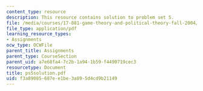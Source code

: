 ```yaml
---
content_type: resource
description: This resource contains solution to problem set 5.
file: /media/courses/17-881-game-theory-and-political-theory-fall-2004/f3a89085687ee1be3a895d4cd9b21149_ps5solution.pdf
file_type: application/pdf
learning_resource_types:
- Assignments
ocw_type: OCWFile
parent_title: Assignments
parent_type: CourseSection
parent_uid: a7e68fa4-7c2b-1a94-1b59-f4490719cec3
resourcetype: Document
title: ps5solution.pdf
uid: f3a89085-687e-e1be-3a89-5d4cd9b21149
---
```

